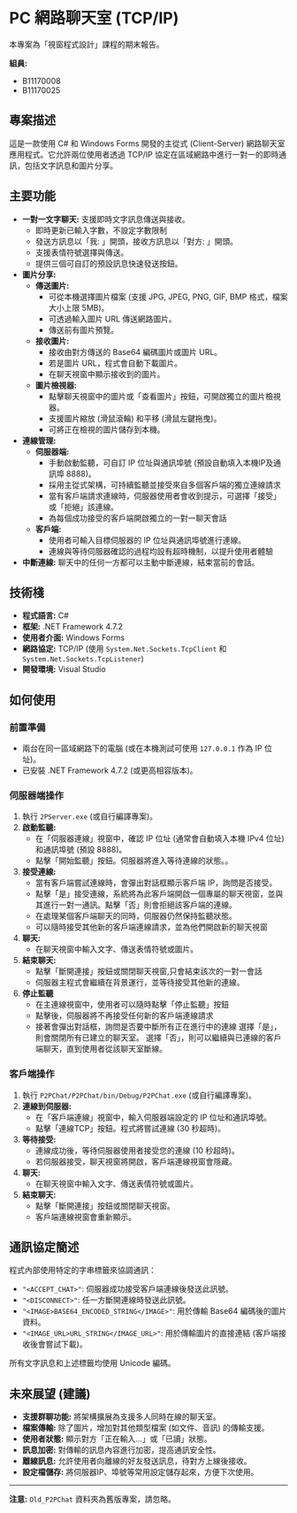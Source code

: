 # PC 網路聊天室 (TCP/IP)

本專案為「視窗程式設計」課程的期末報告。

**組員:**
* B11170008
* B11170025

## 專案描述

這是一款使用 C# 和 Windows Forms 開發的主從式 (Client-Server) 網路聊天室應用程式。它允許兩位使用者透過 TCP/IP 協定在區域網路中進行一對一的即時通訊，包括文字訊息和圖片分享。

## 主要功能

*   **一對一文字聊天:** 支援即時文字訊息傳送與接收。
    *   即時更新已輸入字數，不設定字數限制
    *   發送方訊息以「我: 」開頭，接收方訊息以「對方: 」開頭。
    *   支援表情符號選擇與傳送。
    *   提供三個可自訂的預設訊息快速發送按鈕。
*   **圖片分享:**
    *   **傳送圖片:**
        *   可從本機選擇圖片檔案 (支援 JPG, JPEG, PNG, GIF, BMP 格式，檔案大小上限 5MB)。
        *   可透過輸入圖片 URL 傳送網路圖片。
        *   傳送前有圖片預覽。
    *   **接收圖片:**
        *   接收由對方傳送的 Base64 編碼圖片或圖片 URL。
        *   若是圖片 URL，程式會自動下載圖片。
        *   在聊天視窗中顯示接收到的圖片。
    *   **圖片檢視器:**
        *   點擊聊天視窗中的圖片或「查看圖片」按鈕，可開啟獨立的圖片檢視器。
        *   支援圖片縮放 (滑鼠滾輪) 和平移 (滑鼠左鍵拖曳)。
        *   可將正在檢視的圖片儲存到本機。
*   **連線管理:**
    *   **伺服器端:**
        *   手動啟動監聽，可自訂 IP 位址與通訊埠號 (預設自動填入本機IP及通訊埠 8888)。
        *   採用主從式架構，可持續監聽並接受來自多個客戶端的獨立連線請求
        *   當有客戶端請求連線時，伺服器使用者會收到提示，可選擇「接受」或「拒絕」該連線。
        *   為每個成功接受的客戶端開啟獨立的一對一聊天會話
    *   **客戶端:**
        *   使用者可輸入目標伺服器的 IP 位址與通訊埠號進行連線。
        *   連線與等待伺服器確認的過程均設有超時機制，以提升使用者體驗
*   **中斷連線:** 聊天中的任何一方都可以主動中斷連線，結束當前的會話。

## 技術棧

*   **程式語言:** C#
*   **框架:** .NET Framework 4.7.2
*   **使用者介面:** Windows Forms
*   **網路協定:** TCP/IP (使用 `System.Net.Sockets.TcpClient` 和 `System.Net.Sockets.TcpListener`)
*   **開發環境:** Visual Studio

## 如何使用

### 前置準備

*   兩台在同一區域網路下的電腦 (或在本機測試可使用 `127.0.0.1` 作為 IP 位址)。
*   已安裝 .NET Framework 4.7.2 (或更高相容版本)。

### 伺服器端操作

1.  執行 `2PServer.exe` (或自行編譯專案)。
2.  **啟動監聽:**
    *   在「伺服器連線」視窗中，確認 IP 位址 (通常會自動填入本機 IPv4 位址) 和通訊埠號 (預設 8888)。
    *   點擊「開始監聽」按鈕。伺服器將進入等待連線的狀態。。
3.  **接受連線:**
    *   當有客戶端嘗試連線時，會彈出對話框顯示客戶端 IP，詢問是否接受。
    *   點擊「是」接受連線，系統將為此客戶端開啟一個專屬的聊天視窗，並與其進行一對一通訊。點擊「否」則會拒絕該客戶端的連線。
    *   在處理某個客戶端聊天的同時，伺服器仍然保持監聽狀態。
    *   可以隨時接受其他新的客戶端連線請求，並為他們開啟新的聊天視窗    
4.  **聊天:**
    *   在聊天視窗中輸入文字、傳送表情符號或圖片。
5.  **結束聊天:**
    *   點擊「斷開連接」按鈕或關閉聊天視窗,只會結束該次的一對一會話
    *   伺服器主程式會繼續在背景運行，並等待接受其他新的連線。
6.  **停止監聽**
    *   在主連線視窗中，使用者可以隨時點擊「停止監聽」按鈕
    *   點擊後，伺服器將不再接受任何新的客戶端連線請求
    *   接著會彈出對話框，詢問是否要中斷所有正在進行中的連線
         選擇「是」，則會關閉所有已建立的聊天室。
         選擇「否」，則可以繼續與已連線的客戶端聊天，直到使用者從該聊天室斷線。

### 客戶端操作

1.  執行 `P2PChat/P2PChat/bin/Debug/P2PChat.exe` (或自行編譯專案)。
2.  **連線到伺服器:**
    *   在「客戶端連線」視窗中，輸入伺服器端設定的 IP 位址和通訊埠號。
    *   點擊「連線TCP」按鈕。程式將嘗試連線 (30 秒超時)。
3.  **等待接受:**
    *   連線成功後，等待伺服器使用者接受您的連線 (10 秒超時)。
    *   若伺服器接受，聊天視窗將開啟，客戶端連線視窗會隱藏。
4.  **聊天:**
    *   在聊天視窗中輸入文字、傳送表情符號或圖片。
5.  **結束聊天:**
    *   點擊「斷開連接」按鈕或關閉聊天視窗。
    *   客戶端連線視窗會重新顯示。

## 通訊協定簡述

程式內部使用特定的字串標籤來協調通訊：

*   `"<ACCEPT_CHAT>"`: 伺服器成功接受客戶端連線後發送此訊號。
*   `"<DISCONNECT>"`: 任一方斷開連線時發送此訊號。
*   `"<IMAGE>BASE64_ENCODED_STRING</IMAGE>"`: 用於傳輸 Base64 編碼後的圖片資料。
*   `"<IMAGE_URL>URL_STRING</IMAGE_URL>"`: 用於傳輸圖片的直接連結 (客戶端接收後會嘗試下載)。

所有文字訊息和上述標籤均使用 Unicode 編碼。

## 未來展望 (建議)

*   **支援群聊功能:** 將架構擴展為支援多人同時在線的聊天室。
*   **檔案傳輸:** 除了圖片，增加對其他類型檔案 (如文件、音訊) 的傳輸支援。
*   **使用者狀態:** 顯示對方「正在輸入...」或「已讀」狀態。
*   **訊息加密:** 對傳輸的訊息內容進行加密，提高通訊安全性。
*   **離線訊息:** 允許使用者向離線的好友發送訊息，待對方上線後接收。
*   **設定檔儲存:** 將伺服器IP、埠號等常用設定儲存起來，方便下次使用。

---

**注意:** `Old_P2PChat` 資料夾為舊版專案，請忽略。
